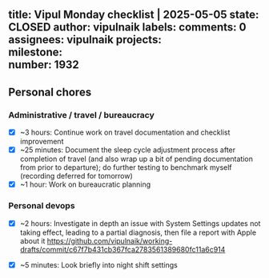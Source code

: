 title:	Vipul Monday checklist | 2025-05-05
state:	CLOSED
author:	vipulnaik
labels:	
comments:	0
assignees:	vipulnaik
projects:	
milestone:	
number:	1932
--
## Personal chores

### Administrative / travel / bureaucracy

- [x] ~3 hours: Continue work on travel documentation and checklist improvement
- [x] ~25 minutes: Document the sleep cycle adjustment process after completion of travel (and also wrap up a bit of pending documentation from prior to departure); do further testing to benchmark myself (recording deferred for tomorrow)
- [x] ~1 hour: Work on bureaucratic planning

### Personal devops

- [x] ~2 hours: Investigate in depth an issue with System Settings updates not taking effect, leading to a partial diagnosis, then file a report with Apple about it https://github.com/vipulnaik/working-drafts/commit/c67f7b431cb367fca2783561389680fc11a6c914
- [x] ~5 minutes: Look briefly into night shift settings


